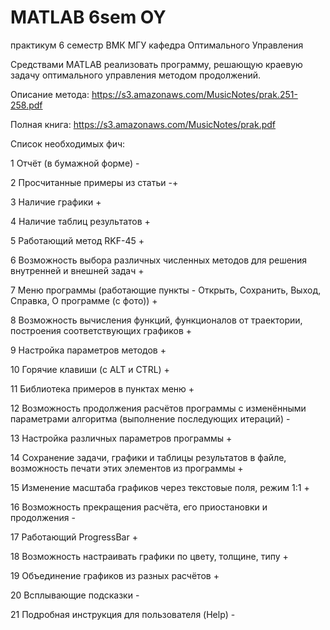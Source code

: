 MATLAB 6sem OY
===========================
практикум 6 семестр ВМК МГУ 
кафедра Оптимального Управления

Средствами MATLAB реализовать программу, решающую краевую задачу оптимального управления
методом продолжений.

Описание метода: 
https://s3.amazonaws.com/MusicNotes/prak.251-258.pdf

Полная книга:
https://s3.amazonaws.com/MusicNotes/prak.pdf

Список необходимых фич:

1 Отчёт (в бумажной форме) -

2 Просчитанные примеры из статьи -+

3 Наличие графики +

4 Наличие таблиц результатов +

5 Работающий метод RKF-45 +

6 Возможность выбора различных численных методов для решения внутренней и внешней задач +

7 Меню программы (работающие пункты - Открыть, Сохранить, Выход, Справка, О программе (с фото)) +

8 Возможность вычисления функций, функционалов от траектории, построения соответствующих графиков +

9 Настройка параметров методов +

10 Горячие клавиши (с ALT и CTRL) +

11 Библиотека примеров в пунктах меню +

12 Возможность продолжения расчётов программы с изменёнными параметрами алгоритма (выполнение последующих итераций) -

13 Настройка различных параметров программы +

14 Сохранение задачи, графики и таблицы результатов в файле, возможность печати этих элементов из программы +

15 Изменение масштаба графиков через текстовые поля, режим 1:1 +

16 Возможность прекращения расчёта, его приостановки и продолжения -

17 Работающий ProgressBar +

18 Возможность настраивать графики по цвету, толщине, типу +

19 Объединение графиков из разных расчётов +

20 Всплывающие подсказки -

21 Подробная инструкция для пользователя (Help) -
